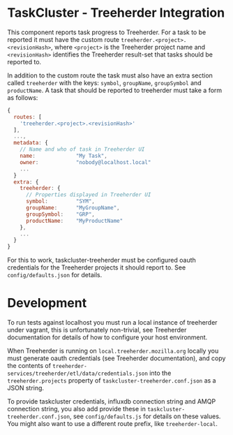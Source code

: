 TaskCluster - Treeherder Integration
====================================

This component reports task progress to Treeherder. For a task to be reported
it must have the custom route `treeherder.<project>.<revisionHash>`, where
`<project>` is the Treeherder project name and `<revisionHash>` identifies the
Treeherder result-set that tasks should be reported to.

In addition to the custom route the task must also have an extra section
called `treeherder` with the keys: `symbol`, `groupName`, `groupSymbol` and
`productName`. A task that should be reported to treeherder must take a form
as follows:

```js
{
  routes: [
    'treeherder.<project>.<revisionHash>'
  ],
  ...,
  metadata: {
    // Name and who of task in Treeherder UI
    name:             "My Task",
    owner:            "nobody@localhost.local"
    ...
  }
  extra: {
    treeherder: {
      // Properties displayed in Treeherder UI
      symbol:         "SYM",
      groupName:      "MyGroupName",
      groupSymbol:    "GRP",
      productName:    "MyProductName"
    },
    ...
  }
}
```

For this to work, taskcluster-treeherder must be configured oauth credentials
for the Treeherder projects it should report to. See `config/defaults.json` for
details.


Development
===========

To run tests against localhost you must run a local instance of treeherder under
vagrant, this is unfortunately non-trivial, see Treeherder documentation for
details of how to configure your host environment.

When Treeherder is running on `local.treeherder.mozilla.org` locally you must
generate oauth credentials (see Treeherder documentation), and
copy the contents of `treeherder-services/treeherder/etl/data/credentials.json`
into the `treeherder.projects` property of `taskcluster-treeherder.conf.json`
as a JSON string.

To provide taskcluster credentials, influxdb connection string and AMQP
connection string, you also add provide these in
`taskcluster-treeherder.conf.json`, see `config/defaults.js` for details on
these values. You might also want to use a different route prefix, like
`treeherder-local`.
